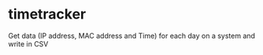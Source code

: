 # timetracker
Get data (IP address, MAC address and Time) for each day on a system and write in CSV
